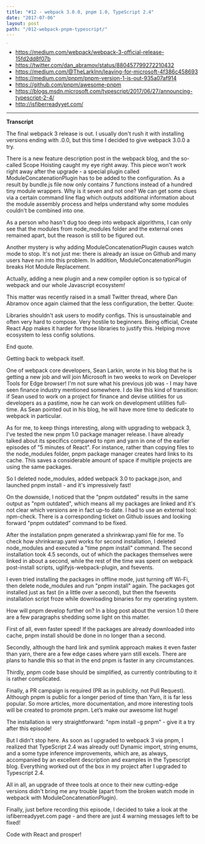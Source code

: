 ```yaml
---
title: "#12 - webpack 3.0.0, pnpm 1.0, TypeScript 2.4"
date: "2017-07-06"
layout: post
path: "/012-webpack-pnpm-typescript/"
---
```


<iframe width="6" height="1" scrolling="no" frameborder="no" src="https://w.soundcloud.com/player/?url=https%3A//api.soundcloud.com/tracks/331989237&amp;color=ff5500&amp;auto_play=false&amp;hide_related=false&amp;show_comments=true&amp;show_user=true&amp;show_reposts=false"></iframe>

- https://medium.com/webpack/webpack-3-official-release-15fd2dd8f07b
- https://twitter.com/dan_abramov/status/880457799272210432
- https://medium.com/@TheLarkInn/leaving-for-microsoft-4f386c458693
- https://medium.com/pnpm/pnpm-version-1-is-out-935a07af914
- https://github.com/pnpm/awesome-pnpm
- https://blogs.msdn.microsoft.com/typescript/2017/06/27/announcing-typescript-2-4/
- http://isfiberreadyyet.com/


---
**Transcript**

The final webpack 3 release is out. I usually don't rush it with installing versions ending with .0.0, but this time I decided to give webpack 3.0.0 a try.
 
There is a new feature description post in the webpack blog, and the so-called Scope Hoisting caught my eye right away. This piece won't work right away after the upgrade - a special plugin called ModuleConcatenationPlugin has to be added to the configuration. As a result by bundle.js file now only contains 7 functions instead of a hundred tiny module wrappers. Why is it seven and not one? We can get some clues via a certain command line flag which outputs additional information about the module assembly process and helps understand why some modules couldn't be combined into one.
 
As a person who hasn't dug too deep into webpack algorithms, I can only see that the modules from node_modules folder and the external ones remained apart, but the reason is still to be figured out.
 
Another mystery is why adding ModuleConcatenationPlugin causes watch mode to stop. It's not just me: there is already an issue on Github and many users have run into this problem. In addition, ModuleConcatenationPlugin breaks Hot Module Replacement. 
 
Actually, adding a new plugin and a new compiler option is so typical of webpack and our whole Javascript ecosystem!
 
This matter was recently raised in a small Twitter thread, where Dan Abramov once again claimed that the less configuration, the better.
Quote:

Libraries shouldn't ask users to modify configs. This is unsustainable and often very hard to compose. Very hostile to beginners.
Being official, Create React App makes it harder for those libraries to justify this. Helping move ecosystem to less config solutions.

End quote.

 
Getting back to webpack itself.
 
One of webpack core developers, Sean Larkin, wrote in his blog that he is getting a new job and will join Microsoft in two weeks to work on Developer Tools for Edge browser! I'm not sure what his previous job was - I may have seen finance industry mentioned somewhere. I do like this kind of transition: if Sean used to work on a project for finance and devise utilities for us developers as a pastime, now he can work on development utilities full-time. As Sean pointed out in his blog, he will have more time to dedicate to webpack in particular.
 
As for me, to keep things interesting, along with upgrading to webpack 3, I've tested the new pnpm 1.0 package manager release. I have already talked about its specifics compared to npm and yarn in one of the earlier episodes of "5 minutes of React". For instance, rather than copying files to the node_modules folder, pnpm package manager creates hard links to its cache. This saves a considerable amount of space if multiple projects are using the same packages.
 
So I deleted node_modules, added webpack 3.0 to package.json, and launched pnpm install - and it's impressively fast!
 
On the downside, I noticed that the "pnpm outdated" results in the same output as "npm outdated", which means all my packages are linked and it's not clear which versions are in fact up-to date.
I had to use an external tool: npm-check.
There is a corresponding ticket on Github issues and looking forward "pnpm outdated" command to be fixed.
 
After the installation pnpm generated a shrinkwrap.yaml file for me. To check how shrinkwrap.yaml works for second installation, I deleted node_modules and executed a "time pnpm install" command. The second installation took 4.5 seconds, out of which the packages themselves were linked in about a second, while the rest of the time was spent on webpack post-install scripts, uglifyjs-webpack-plugin, and fsevents.
 
I even tried installing the packages in offline mode, just turning off Wi-Fi, then delete node_modules and run "pnpm install" again. The packages got installed just as fast (in a little over a second), but then the fsevents installation script froze while downloading binaries for my operating system.
 
How will pnpm develop further on? In a blog post about the version 1.0 there are a few paragraphs shedding some light on this matter.
 
First of all, even faster speed! If the packages are already downloaded into cache, pnpm install should be done in no longer than a second.
 
Secondly, although the hard link and symlink approach makes it even faster than yarn, there are a few edge cases where yarn still excels. There are plans to handle this so that in the end pnpm is faster in any circumstances.    
 
Thirdly, pnpm code base should be simplified, as currently contributing to it is rather complicated.
 
Finally, a PR campaign is required (PR as in publicity, not Pull Request). Although pnpm is public for a longer period of time than Yarn, it is far less popular. So more articles, more documentation, and more interesting tools will be created to promote pnpm. Let’s make our awesome list huge!
 
The installation is very straightforward: "npm install -g pnpm" - give it a try after this episode!
 
But I didn't stop here. As soon as I upgraded to webpack 3 via pnpm, I realized that TypeScript 2.4 was already out! Dynamic import, string enums, and a some type inference improvements, which are, as always, accompanied by an excellent description and examples in the Typescript blog. Everything worked out of the box in my project after I upgraded to Typescript 2.4.
 
All in all, an upgrade of three tools at once to their new cutting-edge versions didn't bring me any trouble (apart from the broken watch mode in webpack with ModuleConcatenationPlugin). 
 
Finally, just before recording this episode, I decided to take a look at the isfiberreadyyet.com page - and there are just 4 warning messages left to be fixed! 
 
Code with React and prosper!
 
